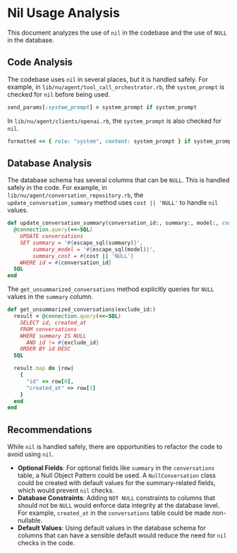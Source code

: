 # Nil Usage Analysis

This document analyzes the use of `nil` in the codebase and the use of `NULL` in the database.

## Code Analysis

The codebase uses `nil` in several places, but it is handled safely. For example, in `lib/nu/agent/tool_call_orchestrator.rb`, the `system_prompt` is checked for `nil` before being used.

```ruby
send_params[:system_prompt] = system_prompt if system_prompt
```

In `lib/nu/agent/clients/openai.rb`, the `system_prompt` is also checked for `nil`.

```ruby
formatted << { role: "system", content: system_prompt } if system_prompt && !system_prompt.empty?
```

## Database Analysis

The database schema has several columns that can be `NULL`. This is handled safely in the code. For example, in `lib/nu/agent/conversation_repository.rb`, the `update_conversation_summary` method uses `cost || 'NULL'` to handle `nil` values.

```ruby
def update_conversation_summary(conversation_id:, summary:, model:, cost: nil)
  @connection.query(<<~SQL)
    UPDATE conversations
    SET summary = '#{escape_sql(summary)}',
        summary_model = '#{escape_sql(model)}',
        summary_cost = #{cost || 'NULL'}
    WHERE id = #{conversation_id}
  SQL
end
```

The `get_unsummarized_conversations` method explicitly queries for `NULL` values in the `summary` column.

```ruby
def get_unsummarized_conversations(exclude_id:)
  result = @connection.query(<<~SQL)
    SELECT id, created_at
    FROM conversations
    WHERE summary IS NULL
      AND id != #{exclude_id}
    ORDER BY id DESC
  SQL

  result.map do |row|
    {
      "id" => row[0],
      "created_at" => row[1]
    }
  end
end
```

## Recommendations

While `nil` is handled safely, there are opportunities to refactor the code to avoid using `nil`.

*   **Optional Fields**: For optional fields like `summary` in the `conversations` table, a Null Object Pattern could be used. A `NullConversation` class could be created with default values for the summary-related fields, which would prevent `nil` checks.
*   **Database Constraints**: Adding `NOT NULL` constraints to columns that should not be `NULL` would enforce data integrity at the database level. For example, `created_at` in the `conversations` table could be made non-nullable.
*   **Default Values**: Using default values in the database schema for columns that can have a sensible default would reduce the need for `nil` checks in the code.
